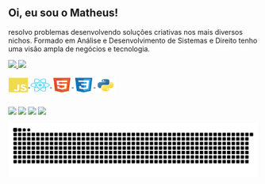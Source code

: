 ## Oi, eu sou o Matheus!
resolvo problemas desenvolvendo soluções criativas nos mais diversos nichos. Formado em Análise e Desenvolvimento de Sistemas e Direito tenho uma visão ampla de negócios e tecnologia. 

<a href="https://github.com/matheuspedrow">
  <img height="150em" src="https://github-readme-stats.vercel.app/api?username=matheuspedrow&theme=dracula&show_icons=true&hide_border=true&count_private=true)"/>
  <img height="150em" src="https://github-readme-stats.vercel.app/api/top-langs/?username=matheuspedrow&theme=dracula&show_icons=true&hide_border=true&layout=compact)"/>

<div style="display: inline_block"><br>
  <img align="center" alt="Rafa-Js" height="30" width="40" src="https://raw.githubusercontent.com/devicons/devicon/master/icons/javascript/javascript-plain.svg">
  <img align="center" alt="Rafa-React" height="30" width="40" src="https://raw.githubusercontent.com/devicons/devicon/master/icons/react/react-original.svg">
  <img align="center" alt="Rafa-HTML" height="30" width="40" src="https://raw.githubusercontent.com/devicons/devicon/master/icons/html5/html5-original.svg">
  <img align="center" alt="Rafa-CSS" height="30" width="40" src="https://raw.githubusercontent.com/devicons/devicon/master/icons/css3/css3-original.svg">
  <img align="center" alt="Rafa-CSS" height="30" width="40" src="https://raw.githubusercontent.com/devicons/devicon/2ae2a900d2f041da66e950e4d48052658d850630/icons/python/python-original.svg">
  </div>
    
  ##
  
  <div>
 
  <a href="https://instagram.com/matheuspedrow" target="_blank"><img src="https://img.shields.io/badge/-Instagram-%23E4405F?style=for-the-badge&logo=instagram&logoColor=white" target="_blank"></a>
  <a href = "mailto:matheuspedrow@gmail.com"><img src="https://img.shields.io/badge/-Gmail-%23333?style=for-the-badge&logo=gmail&logoColor=white" target="_blank"></a>
  <a href="https://www.linkedin.com/in/matheusrebeschini" target="_blank"><img src="https://img.shields.io/badge/-LinkedIn-%230077B5?style=for-the-badge&logo=linkedin&logoColor=white" target="_blank"></a>
  <a href="https://api.whatsapp.com/send?phone=5551994249593&text=Oi, vi seu perfil no Github..." target="_blank"><img src="https://img.shields.io/badge/WhatsApp-25D366?style=for-the-badge&logo=whatsapp&logoColor=white" target="_blank"></a>
</div>

![Snake animation](https://github.com/matheuspedrow/matheuspedrow/blob/output/github-contribution-grid-snake.svg)

